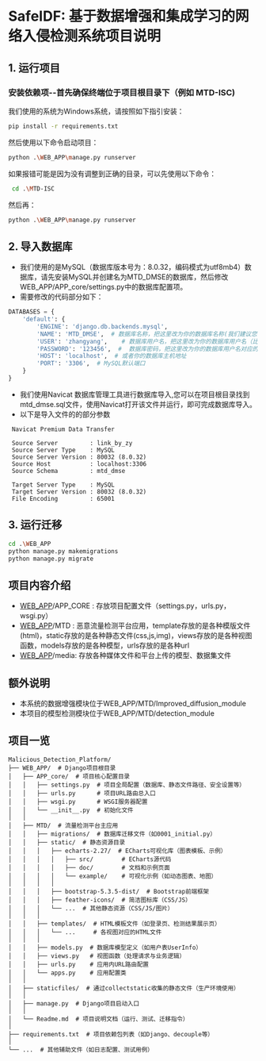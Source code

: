 # SafeIDF: 基于数据增强和集成学习的网络入侵检测系统项目说明
## 1. 运行项目

### 安装依赖项--首先确保终端位于项目根目录下（例如 MTD-ISC)
我们使用的系统为Windows系统，请按照如下指引安装：
```bash
pip install -r requirements.txt
```
然后使用以下命令启动项目：
```bash
python .\WEB_APP\manage.py runserver
```
如果报错可能是因为没有调整到正确的目录，可以先使用以下命令：
```bash
 cd .\MTD-ISC
```
然后再：
```bash
python .\WEB_APP\manage.py runserver
```

## 2. 导入数据库
- 我们使用的是MySQL（数据库版本号为：8.0.32，编码模式为utf8mb4）数据库，请先安装MySQL并创建名为MTD_DMSE的数据库，然后修改WEB_APP/APP_core/settings.py中的数据库配置项。
- 需要修改的代码部分如下：
```python
DATABASES = {
    'default': {
        'ENGINE': 'django.db.backends.mysql',
        'NAME': 'MTD_DMSE',  # 数据库名称，把这里改为你的数据库名称(我们建议您手动新建名为MTD_DMSE的数据库)
        'USER': 'zhangyang',    # 数据库用户名，把这里改为你的数据库用户名（比如root）
        'PASSWORD': '123456',  #  数据库密码，把这里改为你的数据库用户名对应的密码
        'HOST': 'localhost',  # 或者你的数据库主机地址
        'PORT': '3306',  # MySQL默认端口
    }
}
```
- 我们使用Navicat 数据库管理工具进行数据库导入,您可以在项目根目录找到mtd_dmse.sql文件，使用Navicat打开该文件并运行，即可完成数据库导入。
- 以下是导入文件的的部分参数
```
 Navicat Premium Data Transfer

 Source Server         : link_by_zy
 Source Server Type    : MySQL
 Source Server Version : 80032 (8.0.32)
 Source Host           : localhost:3306
 Source Schema         : mtd_dmse

 Target Server Type    : MySQL
 Target Server Version : 80032 (8.0.32)
 File Encoding         : 65001
```

## 3. 运行迁移
```bash
cd .\WEB_APP
python manage.py makemigrations
python manage.py migrate
```

## 项目内容介绍

-  [WEB_APP](WEB_APP)/APP_CORE : 存放项目配置文件（settings.py，urls.py，wsgi.py）
 -  [WEB_APP](WEB_APP)/MTD : 恶意流量检测平台应用，template存放的是各种模版文件(html)，static存放的是各种静态文件(css,js,img)，views存放的是各种视图函数，models存放的是各种模型，urls存放的是各种url
 -  [WEB_APP](WEB_APP)/media: 存放各种媒体文件和平台上传的模型、数据集文件 

## 额外说明
- 本系统的数据增强模块位于WEB_APP/MTD/Improved_diffusion_module
- 本项目的模型检测模块位于WEB_APP/MTD/detection_module


## 项目一览
```
Malicious_Detection_Platform/
├── WEB_APP/  # Django项目根目录
│   ├── APP_core/  # 项目核心配置目录
│   │   ├── settings.py  # 项目全局配置（数据库、静态文件路径、安全设置等）
│   │   ├── urls.py      # 项目URL路由总入口
│   │   ├── wsgi.py      # WSGI服务器配置
│   │   └── __init__.py  # 初始化文件
│   │
│   ├── MTD/  # 流量检测平台主应用
│   │   ├── migrations/  # 数据库迁移文件（如0001_initial.py）
│   │   ├── static/  # 静态资源目录
│   │   │   ├── echarts-2.27/  # ECharts可视化库（图表模板、示例）
│   │   │   │   ├── src/        # ECharts源代码
│   │   │   │   ├── doc/        # 文档和示例页面
│   │   │   │   └── example/    # 可视化示例（如动态图表、地图）
│   │   │   │
│   │   │   ├── bootstrap-5.3.5-dist/  # Bootstrap前端框架
│   │   │   ├── feather-icons/  # 简洁图标库（CSS/JS）
│   │   │   └── ...  # 其他静态资源（CSS/JS/图片）
│   │   │
│   │   ├── templates/  # HTML模板文件（如登录页、检测结果展示页）
│   │   │   └── ...     # 各视图对应的HTML文件
│   │   │
│   │   ├── models.py  # 数据库模型定义（如用户表UserInfo）
│   │   ├── views.py   # 视图函数（处理请求与业务逻辑）
│   │   ├── urls.py    # 应用内URL路由配置
│   │   └── apps.py    # 应用配置类
│   │
│   ├── staticfiles/  # 通过collectstatic收集的静态文件（生产环境使用）
│   │
│   ├── manage.py  # Django项目启动入口
│   │
│   └── Readme.md  # 项目说明文档（运行、测试、迁移指令）
│
├── requirements.txt  # 项目依赖包列表（如Django、decouple等）
│
└── ...  # 其他辅助文件（如日志配置、测试用例）
```
